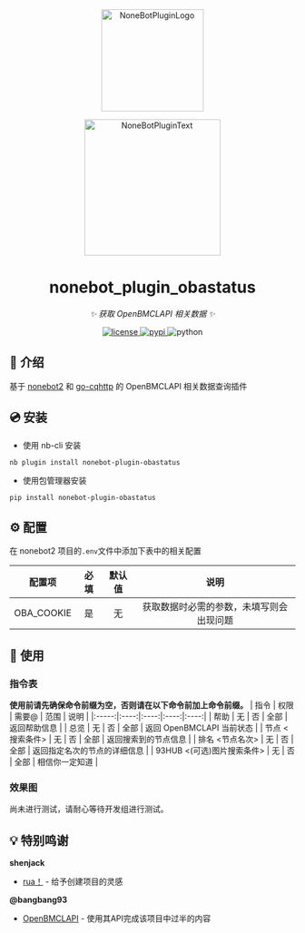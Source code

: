 <div align="center">
  <a href="https://nonebot.dev/store/plugins"><img src="https://jsd.onmicrosoft.cn/gh/A-kirami/nonebot-plugin-obastatus@resources/nbp_logo.png" width="180" height="180" alt="NoneBotPluginLogo"></a>
  <br>
  <p><img src="https://jsd.onmicrosoft.cn/gh/A-kirami/nonebot-plugin-obastatus@resources/NoneBotPlugin.svg" width="240" alt="NoneBotPluginText"></p>
</div>

<div align="center">

# nonebot_plugin_obastatus

_✨ 获取 OpenBMCLAPI 相关数据 ✨_


<a href="./LICENSE">
    <img src="https://img.shields.io/github/license/Zero-Octagon/nonebot-plugin-obastatus.svg" alt="license">
</a>
<a href="https://pypi.python.org/pypi/nonebot-plugin-obastatus">
    <img src="https://img.shields.io/pypi/v/nonebot-plugin-obastatus.svg" alt="pypi">
</a>
<img src="https://img.shields.io/badge/python-3.9+-blue.svg" alt="python">

</div>

## 📖 介绍

基于 [nonebot2](https://github.com/nonebot/nonebot2) 和 [go-cqhttp](https://github.com/Mrs4s/go-cqhttp) 的 OpenBMCLAPI 相关数据查询插件

## 💿 安装

- 使用 nb-cli 安装
```shell
nb plugin install nonebot-plugin-obastatus
```

- 使用包管理器安装
```shell
pip install nonebot-plugin-obastatus
```

## ⚙️ 配置

在 nonebot2 项目的`.env`文件中添加下表中的相关配置

| 配置项 | 必填 | 默认值 | 说明 |
|:-----:|:----:|:----:|:----:|
| OBA_COOKIE | 是 | 无 | 获取数据时必需的参数，未填写则会出现问题 |

## 🎉 使用
### 指令表
**使用前请先确保命令前缀为空，否则请在以下命令前加上命令前缀。**
| 指令 | 权限 | 需要@ | 范围 | 说明 |
|:-----:|:----:|:----:|:----:|:----:|
| 帮助 | 无 | 否 | 全部 | 返回帮助信息 |
| 总览 | 无 | 否 | 全部 | 返回 OpenBMCLAPI 当前状态 |
| 节点 <搜索条件> | 无 | 否 | 全部 | 返回搜索到的节点信息 |
| 排名 <节点名次> | 无 | 否 | 全部 | 返回指定名次的节点的详细信息 |
| 93HUB <(可选)图片搜索条件> | 无 | 否 | 全部 | 相信你一定知道 |

### 效果图
尚未进行测试，请耐心等待开发组进行测试。

## 💡 特别鸣谢

**shenjack**
- [rua！](https://github.com/shenjackyuanjie/icalingua-python-bot) - 给予创建项目的灵感

**@bangbang93**
- [OpenBMCLAPI](https://qm.qq.com/q/2OfvVrAwVG) - 使用其API完成该项目中过半的内容

